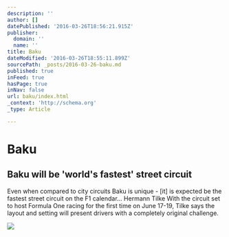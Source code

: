 ```yaml
---
description: ''
author: []
datePublished: '2016-03-26T18:56:21.915Z'
publisher:
  domain: ''
  name: ''
title: Baku
dateModified: '2016-03-26T18:55:11.899Z'
sourcePath: _posts/2016-03-26-baku.md
published: true
inFeed: true
hasPage: true
inNav: false
url: baku/index.html
_context: 'http://schema.org'
_type: Article

---
```

# Baku

<article style=""><h1>Baku will be 'world's fastest' street circuit</h1><p>Even when compared to city circuits Baku is unique - [it] is expected be the fastest street circuit on the F1 calendar... Hermann Tilke With the circuit set to host Formula One racing for the first time on June 17-19, Tilke says the layout and setting will present drivers with a completely original challenge.</p><img src="http://www.formula1.com/content/fom-website/en/latest/headlines/2016/3/f1-baku-worlds-fastest--street-circuit/_jcr_content/image16x9.img.1536.high.jpg" /></article>